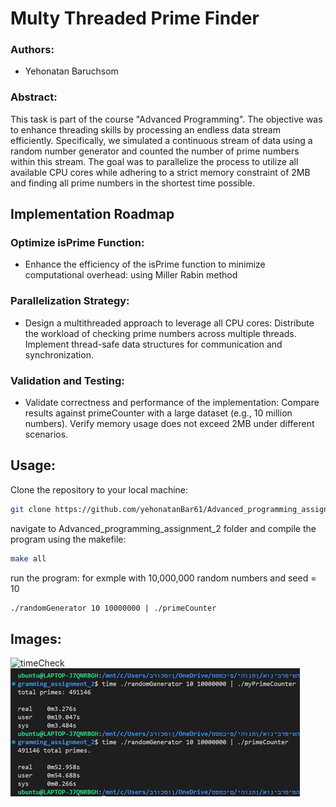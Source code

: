 # Multy Threaded Prime Finder

### Authors:
- Yehonatan Baruchsom

### Abstract:
This task is part of the course "Advanced Programming". The objective was to enhance threading skills by processing an endless data stream efficiently. Specifically, we simulated a continuous stream of data using a random number generator and counted the number of prime numbers within this stream. The goal was to parallelize the process to utilize all available CPU cores while adhering to a strict memory constraint of 2MB and finding all prime numbers in the shortest time possible.

## Implementation Roadmap
### Optimize isPrime Function:

- Enhance the efficiency of the isPrime function to minimize computational overhead: using Miller Rabin method 

### Parallelization Strategy:

- Design a multithreaded approach to leverage all CPU cores:
    Distribute the workload of checking prime numbers across multiple threads.
    Implement thread-safe data structures for communication and synchronization.

### Validation and Testing:

- Validate correctness and performance of the implementation:
    Compare results against primeCounter with a large dataset (e.g., 10 million numbers).
    Verify memory usage does not exceed 2MB under different scenarios.


## Usage:
Clone the repository to your local machine:
```bash
git clone https://github.com/yehonatanBar61/Advanced_programming_assignment_2.git
```
navigate to Advanced_programming_assignment_2 folder and compile the program using the makefile:
```bash
make all
```
run the program:
for exmple with 10,000,000 random numbers and seed = 10
```bash
./randomGenerator 10 10000000 | ./primeCounter
```

## Images:
![timeCheck](pictures$logs/ValgrindPickSnap.png)
![Map](timeCheck.png)

